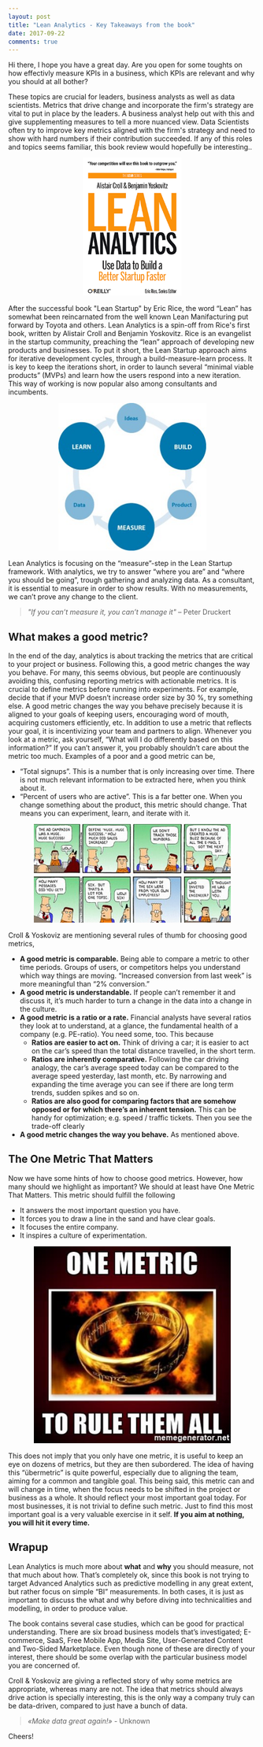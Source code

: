 ```yaml
---
layout: post
title: "Lean Analytics - Key Takeaways from the book"
date: 2017-09-22
comments: true
---
```




Hi there, I hope you have a great day. Are you open for some toughts on how effectivly measure KPIs in a business, which KPIs are relevant and why you should at all bother? 

These topics are crucial for leaders, business analysts as well as data scientists. Metrics that drive change and incorporate the firm's strategy are vital to put in place by the leaders. A business analyst help out with this and give supplementing measures to tell a more nuanced view. Data Scientists often try to improve key metrics aligned with the firm's strategy and need to show with hard numbers if their contribution succeeded. If any of this roles and topics seems familiar, this book review would hopefully be interesting..  

<p align="center">
  <img width="200" height="280" src="/figs/lean-analytics/book-cover-full_2.png">
</p>


After the successful book "Lean Startup" by Eric Rice, the word “Lean” has somewhat been reincarnated from the well known Lean Manifacturing put forward by Toyota and others. Lean Analytics is a spin-off from Rice's first book, written by Alistair Croll and Benjamin Yoskovitz. Rice is an evangelist in the startup community, preaching the “lean” approach of developing new products 
and businesses. To put it short, the Lean Startup approach aims for iterative development cycles, through a build-measure-learn process. It is key to keep the iterations short, in order to launch several “minimal viable products” (MVPs) and 
learn how the users respond into a new iteration. This way of working is now popular also among consultants and incumbents. 


<p align="center">
  <img width="300" height="300" src="/figs/lean-analytics/lean_circle.jpg">
</p>


Lean Analytics is focusing on the “measure”-step in the Lean Startup framework. With analytics, 
we try to answer “where you are” and “where you should be going”, trough gathering and analyzing data. 
As a consultant, it is essential to measure in order to show results. With no measurements, we can’t prove any change to the client.


 > *"If you can’t measure it, you can’t manage it"* – Peter Druckert

## What makes a good metric? 

In the end of the day, analytics is about tracking the metrics that are critical to your project or business. Following this, a good metric changes the way you behave. For many, this seems obvious, but people are continuously avoiding this, confusing reporting metrics with actionable metrics. 
It is crucial to define metrics before running into experiments. For example, decide that if your MVP doesn’t increase order size by 30 %, try something else. A good metric changes the way you behave precisely because it is aligned to your goals of keeping users, encouraging word of mouth, acquiring customers efficiently, etc. 
In addition to use a metric that reflects your goal, it is incentivizing your team and partners to align. Whenever you look at a metric, ask yourself, “What will I do differently based on this information?” If you can’t answer it, you probably shouldn’t care about the metric too much. Examples of a poor and a good metric can be,
* “Total signups”. This is a number that is only increasing over time. There is not much relevant information to be extracted here, when you think about it.
* “Percent of users who are active”. This is a far better one. When you change something about the product, this metric should change. That means you can experiment, learn, and iterate with it. 

<p align="center">
  <img width="400" height="200" src="/figs/lean-analytics/dilbert_campaign.jpg">
</p>


Croll & Yoskoviz are mentioning several rules of thumb for choosing good metrics,

* **A good metric is comparable.** Being able to compare a metric to other time periods. Groups of users, or competitors helps you understand which way things are moving. “Increased conversion from last week” is more meaningful than “2% conversion.” 
* **A good metric is understandable.** If people can’t remember it and discuss it, it’s much harder to turn a change in the data into a change in the culture. 
* **A good metric is a ratio or a rate.** Financial analysts have several ratios they look at to understand, at a glance, the fundamental health of a company (e.g. PE-ratio). You need some, too. This because
  * **Ratios are easier to act on.** Think of driving a car; it is easier to act on the car’s speed than the total distance travelled, in the short term. 
  * **Ratios are inherently comparative.** Following the car driving analogy, the car’s average speed today can be compared to the average speed yesterday, last month, etc. By narrowing and expanding the time average you can see if there are long term trends, sudden spikes and so on.
  * **Ratios are also good for comparing factors that are somehow opposed or for which there’s an inherent tension.** This can be handy for optimization; e.g. speed / traffic tickets. Then you see the trade-off clearly
* **A good metric changes the way you behave.** As mentioned above.


## The One Metric That Matters

Now we have some hints of how to choose good metrics. However, how many should we highlight as important? We should at least have One Metric That Matters. This metric should fulfill the following

* It answers the most important question you have. 
* It forces you to draw a line in the sand and have clear goals.
* It focuses the entire company.
* It inspires a culture of experimentation.


<p align="center">
  <img width="400" height="400" src="/figs/lean-analytics/onemetric.jpg">
</p>

This does not imply that you only have one metric, it is useful to keep an eye on dozens of metrics, but they are then subordered. The idea of having this “übermetric” is quite powerful, especially due to aligning the team, aiming for a common and tangible goal. This being said, this metric can and will change in time, when the focus needs to be shifted in the project or business as a whole. It should reflect your most important goal today. For most businesses, it is not trivial to define such metric. Just to find this most important goal is a very valuable exercise in it self. **If you aim at nothing, you will hit it every time.**



## Wrapup

Lean Analytics is much more about **what** and **why** you should measure, not that much about how. That’s completely ok, since this book is not trying to target Advanced Analytics such as predictive modelling in any great extent, but rather focus on simple “BI” measurements. In both cases, it is just as important to discuss the what and why before diving into technicalities and modelling, in order to produce value.

The book contains several case studies, which can be good for practical understanding. There are six broad business models that’s investigated; E-commerce, SaaS, Free Mobile App, Media Site, User-Generated Content and Two-Sided Marketplace. Even though none of these are directly of your interest, there should be some overlap with the particular business model you are concerned of.

Croll & Yoskoviz are giving a reflected story of why some metrics are appropriate, whereas many are not. The idea that metrics should always drive action is specially interesting, this is the only way a company truly can be data-driven, compared to just have a bunch of data. 

> *«Make data great again!»* - Unknown



Cheers!













